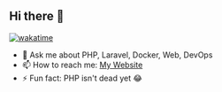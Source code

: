## Hi there 👋
[![wakatime](https://wakatime.com/badge/user/3524a698-00e3-482e-8e7c-6a4b5e74de64.svg)](https://wakatime.com/@3524a698-00e3-482e-8e7c-6a4b5e74de64)

- 💬 Ask me about PHP, Laravel, Docker, Web, DevOps
- 📫 How to reach me: [My Website](https://karemcloud.com)
- ⚡ Fun fact: PHP isn't dead yet 😂

